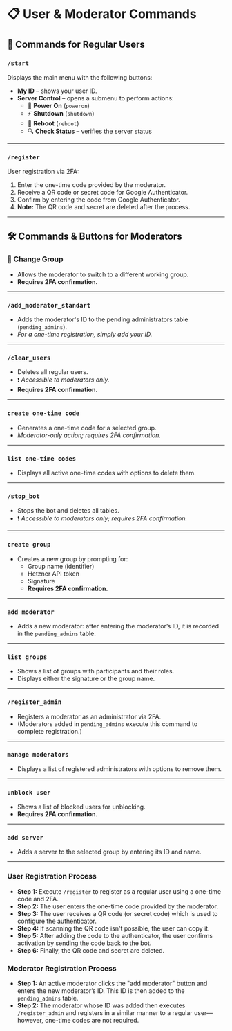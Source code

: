 
# 📋 User & Moderator Commands


## 👤 Commands for Regular Users

### `/start`
Displays the main menu with the following buttons:

- **My ID** – shows your user ID.  
- **Server Control** – opens a submenu to perform actions:
  - 🔌 **Power On** (`poweron`)
  - ⚡ **Shutdown** (`shutdown`)
  - 🔁 **Reboot** (`reboot`)
  - 🔍 **Check Status** – verifies the server status

---

### `/register`
User registration via 2FA:

1. Enter the one-time code provided by the moderator.
2. Receive a QR code or secret code for Google Authenticator.
3. Confirm by entering the code from Google Authenticator.
4. **Note:** The QR code and secret are deleted after the process.

---

## 🛠️ Commands & Buttons for Moderators

### 🔁 Change Group
- Allows the moderator to switch to a different working group.
- **Requires 2FA confirmation.**

---

### `/add_moderator_standart`
- Adds the moderator's ID to the pending administrators table (`pending_admins`).
- *For a one-time registration, simply add your ID.*

---

### `/clear_users`
- Deletes all regular users.
- ❗ *Accessible to moderators only.*
- **Requires 2FA confirmation.**

---

### `create one-time code`
- Generates a one-time code for a selected group.
- *Moderator-only action; requires 2FA confirmation.*

---

### `list one-time codes`
- Displays all active one-time codes with options to delete them.

---

### `/stop_bot`
- Stops the bot and deletes all tables.
- ❗ *Accessible to moderators only; requires 2FA confirmation.*

---

### `create group`
- Creates a new group by prompting for:
  - Group name (identifier)
  - Hetzner API token
  - Signature
  - **Requires 2FA confirmation.**

---

### `add moderator`
- Adds a new moderator: after entering the moderator’s ID, it is recorded in the `pending_admins` table.

---

### `list groups`
- Shows a list of groups with participants and their roles.
- Displays either the signature or the group name.

---

### `/register_admin`
- Registers a moderator as an administrator via 2FA.
- (Moderators added in `pending_admins` execute this command to complete registration.)

---

### `manage moderators`
- Displays a list of registered administrators with options to remove them.

---

### `unblock user`
- Shows a list of blocked users for unblocking.
- **Requires 2FA confirmation.**

---

### `add server`
- Adds a server to the selected group by entering its ID and name.

---

### **User Registration Process**
- **Step 1:** Execute `/register` to register as a regular user using a one-time code and 2FA.
- **Step 2:** The user enters the one-time code provided by the moderator.
- **Step 3:** The user receives a QR code (or secret code) which is used to configure the authenticator.
- **Step 4:** If scanning the QR code isn't possible, the user can copy it.
- **Step 5:** After adding the code to the authenticator, the user confirms activation by sending the code back to the bot.
- **Step 6:** Finally, the QR code and secret are deleted.

### **Moderator Registration Process**
- **Step 1:** An active moderator clicks the "add moderator" button and enters the new moderator’s ID. This ID is then added to the `pending_admins` table.
- **Step 2:** The moderator whose ID was added then executes `/register_admin` and registers in a similar manner to a regular user—however, one-time codes are not required.
